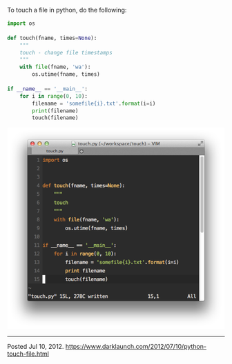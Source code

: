 To touch a file in python, do the following:

```python
import os

def touch(fname, times=None):
    """
    touch - change file timestamps
    """
    with file(fname, 'wa'):
        os.utime(fname, times)

if __name__ == '__main__':
    for i in range(0, 10):
        filename = 'somefile{i}.txt'.format(i=i)
        print(filename)
        touch(filename)
```

<img alt="" src="/img/uploads/2012-07/python-touch-file.png" />

---


Posted Jul 10, 2012.
https://www.darklaunch.com/2012/07/10/python-touch-file.html